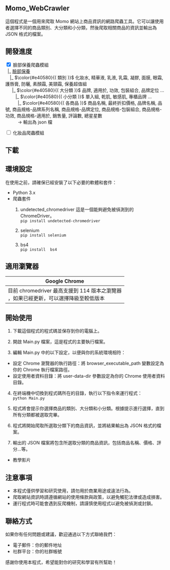 ## Momo_WebCrawler 
這個程式是一個用來爬取 Momo 網站上商品資訊的網路爬蟲工具。它可以讓使用者選擇不同的商品類別、大分類和小分類，然後爬取相關商品的資訊並輸出為 JSON 格式的檔案。


## 開發進度

<input type="checkbox" checked> 臉部保養爬蟲模組<br>
&ensp;|_ [臉部保養](https://www.momoshop.com.tw/category/LgrpCategory.jsp?l_code=1111700000&sourcePageType=4)<br>
&ensp;&ensp;|_  $\color{#e40580}{( 類別 )}$ 化妝水, 精華液, 乳液, 乳霜, 凝膠, 面膜, 眼霜, 護唇膏, 防曬, 素顏霜, 美頸霜, 保養超值組<br>
&ensp;&ensp;&ensp;|_ $\color{#e40580}{( 大分類 )}$  品牌, 適用於, 功效, 包裝組合, 品牌定位 ... <br>
&ensp;&ensp;&ensp;&ensp; |_ $\color{#e40580}{( 小分類 )}$  單入組, 乾肌, 敏感肌, 專櫃品牌 ... <br>
&ensp;&ensp;&ensp;&ensp;&ensp; |_  $\color{#e40580}{( 各商品 )}$  商品名稱,  最終折扣價格, 品牌名稱, 品號, 商品規格-品牌系列名稱,  商品規格-品牌定位, 商品規格-包裝組合, 商品規格-功效, 商品規格-適用於, 銷售量, 評論數, 總星星數<br>
&ensp;&ensp;&ensp;&ensp;&ensp; -> 輸出為 json 檔

<input type="checkbox" > 化妝品爬蟲模組<br>

## 下載


## 環境設定
在使用之前，請確保已經安裝了以下必要的軟體和套件：

- Python 3.x
- 爬蟲套件
  1. undetected_chromedriver 
  這是一個能夠避免被偵測到的 ChromeDriver。<br>
      ```pip install undetected-chromedriver```
  
  2. selenium<br>
  ```pip install selenium```

  3. bs4<br>
   ```pip install  bs4```


## 適用瀏覽器

|  Google Chrome  |
|  ----  |
|  目前 chromedriver 最高支援到 114 版本之瀏覽器<br/>，如果已經更新，可以選擇降級至較低版本  |


## 開始使用
1. 下載這個程式的程式碼並保存到你的電腦上。

2. 開啟 Main.py 檔案，這是程式的主要執行檔案。

3. 編輯 Main.py 中的以下設定，以便與你的系統環境相符：
  - 設定 Chrome 瀏覽器的執行路徑：將 browser_executable_path 變數設定為你的 Chrome 執行檔案路徑。
  - 設定使用者資料目錄：將 user-data-dir 參數設定為你的 Chrome 使用者資料目錄。

4. 在終端機中切換到程式碼所在的目錄，執行以下指令來運行程式：
  <br>```python Main.py```

5. 程式將會提示你選擇商品的類別、大分類和小分類。根據提示進行選擇，直到所有分類都被選取完畢。

6. 程式將開始爬取所選取分類下的商品資訊，並將結果輸出為 JSON 格式的檔案。

7. 輸出的 JSON 檔案將包含所選取分類的商品資訊，包括商品名稱、價格、評分...等。

* 教學影片


## 注意事項
- 本程式僅供學習和研究使用，請勿用於商業用途或違法行為。
- 爬取網站資訊時請遵循網站的使用條款與政策，以避免觸犯法律或造成損害。
- 運行程式時可能會遇到反爬機制，請謹慎使用程式以避免被偵測或封鎖。


## 聯絡方式
如果你有任何問題或建議，歡迎通過以下方式聯絡我們：

- 電子郵件：你的郵件地址
- 社群平台：你的社群帳號

感謝你使用本程式，希望能對你的研究和學習有所幫助！

